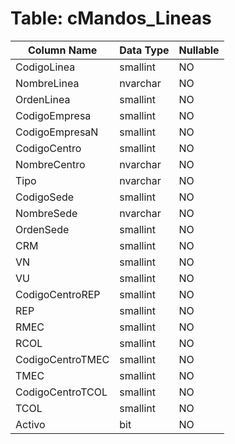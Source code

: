 # Table: cMandos_Lineas

| Column Name | Data Type | Nullable |
|-------------|-----------|----------|
| CodigoLinea | smallint | NO |
| NombreLinea | nvarchar | NO |
| OrdenLinea | smallint | NO |
| CodigoEmpresa | smallint | NO |
| CodigoEmpresaN | smallint | NO |
| CodigoCentro | smallint | NO |
| NombreCentro | nvarchar | NO |
| Tipo | nvarchar | NO |
| CodigoSede | smallint | NO |
| NombreSede | nvarchar | NO |
| OrdenSede | smallint | NO |
| CRM | smallint | NO |
| VN | smallint | NO |
| VU | smallint | NO |
| CodigoCentroREP | smallint | NO |
| REP | smallint | NO |
| RMEC | smallint | NO |
| RCOL | smallint | NO |
| CodigoCentroTMEC | smallint | NO |
| TMEC | smallint | NO |
| CodigoCentroTCOL | smallint | NO |
| TCOL | smallint | NO |
| Activo | bit | NO |
